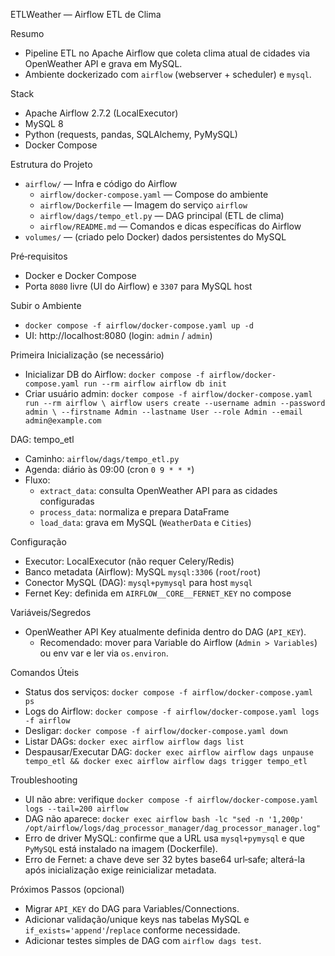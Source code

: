 ETLWeather — Airflow ETL de Clima

Resumo
- Pipeline ETL no Apache Airflow que coleta clima atual de cidades via OpenWeather API e grava em MySQL.
- Ambiente dockerizado com `airflow` (webserver + scheduler) e `mysql`.

Stack
- Apache Airflow 2.7.2 (LocalExecutor)
- MySQL 8
- Python (requests, pandas, SQLAlchemy, PyMySQL)
- Docker Compose

Estrutura do Projeto
- `airflow/` — Infra e código do Airflow
  - `airflow/docker-compose.yaml` — Compose do ambiente
  - `airflow/Dockerfile` — Imagem do serviço `airflow`
  - `airflow/dags/tempo_etl.py` — DAG principal (ETL de clima)
  - `airflow/README.md` — Comandos e dicas específicas do Airflow
- `volumes/` — (criado pelo Docker) dados persistentes do MySQL

Pré‑requisitos
- Docker e Docker Compose
- Porta `8080` livre (UI do Airflow) e `3307` para MySQL host

Subir o Ambiente
- `docker compose -f airflow/docker-compose.yaml up -d`
- UI: http://localhost:8080 (login: `admin` / `admin`)

Primeira Inicialização (se necessário)
- Inicializar DB do Airflow:
  `docker compose -f airflow/docker-compose.yaml run --rm airflow airflow db init`
- Criar usuário admin:
  `docker compose -f airflow/docker-compose.yaml run --rm airflow \
   airflow users create --username admin --password admin \
   --firstname Admin --lastname User --role Admin --email admin@example.com`

DAG: tempo_etl
- Caminho: `airflow/dags/tempo_etl.py`
- Agenda: diário às 09:00 (cron `0 9 * * *`)
- Fluxo:
  - `extract_data`: consulta OpenWeather API para as cidades configuradas
  - `process_data`: normaliza e prepara DataFrame
  - `load_data`: grava em MySQL (`WeatherData` e `Cities`)

Configuração
- Executor: LocalExecutor (não requer Celery/Redis)
- Banco metadata (Airflow): MySQL `mysql:3306` (`root`/`root`)
- Conector MySQL (DAG): `mysql+pymysql` para host `mysql`
- Fernet Key: definida em `AIRFLOW__CORE__FERNET_KEY` no compose

Variáveis/Segredos
- OpenWeather API Key atualmente definida dentro do DAG (`API_KEY`).
  - Recomendado: mover para Variable do Airflow (`Admin > Variables`) ou env var e ler via `os.environ`.

Comandos Úteis
- Status dos serviços: `docker compose -f airflow/docker-compose.yaml ps`
- Logs do Airflow: `docker compose -f airflow/docker-compose.yaml logs -f airflow`
- Desligar: `docker compose -f airflow/docker-compose.yaml down`
- Listar DAGs: `docker exec airflow airflow dags list`
- Despausar/Executar DAG: `docker exec airflow airflow dags unpause tempo_etl && docker exec airflow airflow dags trigger tempo_etl`

Troubleshooting
- UI não abre: verifique `docker compose -f airflow/docker-compose.yaml logs --tail=200 airflow`
- DAG não aparece: `docker exec airflow bash -lc "sed -n '1,200p' /opt/airflow/logs/dag_processor_manager/dag_processor_manager.log"`
- Erro de driver MySQL: confirme que a URL usa `mysql+pymysql` e que `PyMySQL` está instalado na imagem (Dockerfile).
- Erro de Fernet: a chave deve ser 32 bytes base64 url‑safe; alterá-la após inicialização exige reinicializar metadata.

Próximos Passos (opcional)
- Migrar `API_KEY` do DAG para Variables/Connections.
- Adicionar validação/unique keys nas tabelas MySQL e `if_exists='append'`/`replace` conforme necessidade.
- Adicionar testes simples de DAG com `airflow dags test`.
